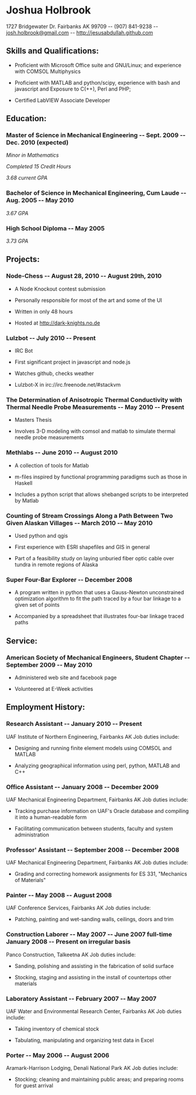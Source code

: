 # Joshua Holbrook
1727 Bridgewater Dr. Fairbanks AK  99709 -- (907) 841-9238 -- josh.holbrook@gmail.com -- http://jesusabdullah.github.com




## Skills and Qualifications:


* Proficient with Microsoft Office suite and GNU/Linux; and experience with COMSOL Multiphysics

* Proficient with MATLAB and python/scipy, experience with bash and javascript and Exposure to C(++), Perl and PHP; 

* Certified LabVIEW Associate Developer




## Education:


### Master of Science in Mechanical Engineering -- Sept. 2009 -- Dec. 2010 (expected)


*Minor in Mathematics*


*Completed 15 Credit Hours*  


*3.68 current GPA*


### Bachelor of Science in Mechanical Engineering, Cum Laude -- Aug. 2005 -- May 2010




*3.67 GPA*


### High School Diploma -- May 2005




*3.73 GPA*





## Projects:
    
### Node-Chess -- August 28, 2010 -- August 29th, 2010
        
            
* A Node Knockout contest submission
            
* Personally responsible for most of the art and some of the UI
            
* Written in only 48 hours
            
* Hosted at http://dark-knights.no.de
            
        
    
### Lulzbot -- July 2010 -- Present
        
            
* IRC Bot
            
* First significant project in javascript and node.js
            
* Watches github, checks weather
            
* Lulzbot-X in irc://irc.freenode.net/\#stackvm
            
        
    
### The Determination of Anisotropic Thermal Conductivity with Thermal Needle Probe Measurements -- May 2010 -- Present
        
            
* Masters Thesis
            
* Involves 3-D modeling with comsol and matlab to simulate thermal needle probe measurements
            
        
    
### Methlabs -- June 2010 -- August 2010
        
            
* A collection of tools for Matlab
            
* m-files inspired by functional programming paradigms such as those in Haskell
            
* Includes a python script that allows shebanged scripts to be interpreted by Matlab
            
        
    
### Counting of Stream Crossings Along a Path Between Two Given Alaskan Villages -- March 2010 -- May 2010
        
            
* Used python and qgis
            
* First experience with ESRI shapefiles and GIS in general
            
* Part of a feasibility study on laying unburied fiber optic cable over tundra in remote regions of Alaska
            
        
    
### Super Four-Bar Explorer -- December 2008
        
            
* A program written in python that uses a Gauss-Newton unconstrained optimization algorithm to fit the path traced by a four bar linkage to a given set of points
            
* Accompanied by a spreadsheet that illustrates four-bar linkage traced paths
            
        
    



## Service:
    
### American Society of Mechanical Engineers, Student Chapter -- September 2009 -- May 2010
        
            
* Administered web site and facebook page
            
* Volunteered at E-Week activities
            
        
    




## Employment History:


### Research Assistant -- January 2010 -- Present
UAF Institute of Northern Engineering, Fairbanks AK
Job duties include:

* Designing and running finite element models using COMSOL and MATLAB

* Analyzing geographical information using perl, python, MATLAB and C++


### Office Assistant -- January 2008 -- December 2009
UAF Mechanical Engineering Department, Fairbanks AK
Job duties include:

* Tracking purchase information on UAF's Oracle database and compiling it into a human-readable form

* Facilitating communication between students, faculty and system administration


### Professor' Assistant -- September 2008 -- December 2008
UAF Mechanical Engineering Department, Fairbanks AK
Job duties include:

* Grading and correcting homework assignments for ES 331, "Mechanics of Materials"


### Painter -- May 2008 -- August 2008
UAF Conference Services, Fairbanks AK
Job duties include:

* Patching, painting and wet-sanding walls, ceilings, doors and trim


### Construction Laborer -- May 2007 -- June 2007 full-time January 2008 -- Present on irregular basis
Panco Construction, Talkeetna AK
Job duties include:

* Sanding, polishing and assisting in the fabrication of solid surface

* Stocking, staging and assisting in the install of countertops other materials


### Laboratory Assistant -- February 2007 -- May 2007
UAF Water and Environmental Research Center, Fairbanks AK
Job duties include:

* Taking inventory of chemical stock

* Tabulating, manipulating and organizing test data in Excel


### Porter -- May 2006 -- August 2006
Aramark-Harrison Lodging, Denali National Park AK
Job duties include:

* Stocking; cleaning and maintaining public areas; and preparing rooms for guest arrival


